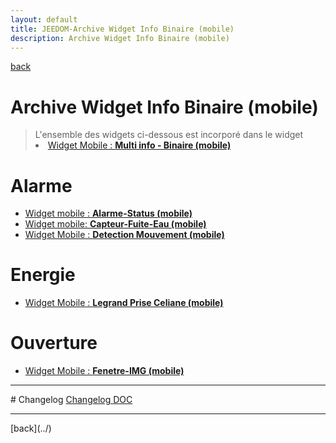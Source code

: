 ```yaml
---
layout: default
title: JEEDOM-Archive Widget Info Binaire (mobile)
description: Archive Widget Info Binaire (mobile)
---
```

[back](./)
# Archive Widget Info Binaire (mobile)

<blockquote>
L'ensemble des widgets ci-dessous est incorporé dans le widget
    <li><a href="JEEDOM-Multi_info_Binaire_mobile.html">Widget Mobile : <b>Multi info - Binaire (mobile)</b></a></li>
</blockquote>


# Alarme
<ul>
    <li><a href="JEEDOM_Archive_Multiinfo_mobile_Alarme_Status_MOBILE">Widget mobile : <b>Alarme-Status (mobile)</b></a></li>
    <li><a href="JEEDOM_Archive_Multiinfo_mobile_Capteur_Fuite_Eau_MOBILE.html">Widget mobile: <b>Capteur-Fuite-Eau (mobile)</b></a></li>
    <li><a href="JEEDOM_Archive_Multiinfo_mobile_Detection_Mouvement_MOBILE.html">Widget Mobile : <b>Detection Mouvement (mobile)</b></a></li>
</ul>

# Energie
<ul>
    <li><a href="JEEDOM_Archive_Multiinfo_mobile_Legrand_Prise_Celiane_mobile.html">Widget Mobile : <b>Legrand Prise Celiane (mobile)</b></a></li>  
</ul>

# Ouverture
<ul>
    <li><a href="JEEDOM_Archive_Multiinfo_mobile_Fenetre_IMG_MOBILE.html">Widget Mobile : <b>Fenetre-IMG (mobile)</b></a></li>
</ul>

<hr />
# Changelog
<a href="https://github.com/JEALG/JEEDOM-Widget_JAG-doc/commits/master">Changelog DOC</a>

<hr />
[back](../)
